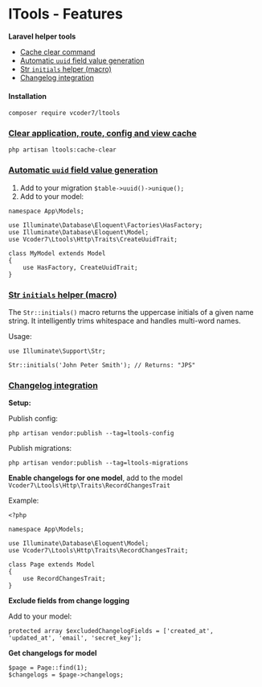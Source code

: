 # lTools - Features
**Laravel helper tools**

- [Cache clear command](#cache_clear_command)
- [Automatic ``uuid`` field value generation](#automatic_uuid_value_generation)
- [Str ``initials`` helper (macro)](#str_class_macros)
- [Changelog integration](#changelog_integration)

#### Installation
```
composer require vcoder7/ltools
```

### [Clear application, route, config and view cache](#cache_clear_command)
```
php artisan ltools:cache-clear
```

### [Automatic ``uuid`` field value generation](#automatic_uuid_value_generation)

1. Add to your migration ```$table->uuid()->unique();```
2. Add to your model:

```
namespace App\Models;

use Illuminate\Database\Eloquent\Factories\HasFactory;
use Illuminate\Database\Eloquent\Model;
use Vcoder7\Ltools\Http\Traits\CreateUuidTrait;

class MyModel extends Model
{
    use HasFactory, CreateUuidTrait;
}
```
### [Str ``initials`` helper (macro)](#str_class_macros)
The `Str::initials()` macro returns the uppercase initials of a given name string. It intelligently trims whitespace and handles multi-word names.

Usage:
```
use Illuminate\Support\Str;

Str::initials('John Peter Smith'); // Returns: "JPS"
```

### [Changelog integration](#changelog_integration)
**Setup:**

Publish config:
```
php artisan vendor:publish --tag=ltools-config
```

Publish migrations:
```
php artisan vendor:publish --tag=ltools-migrations
```
**Enable changelogs for one model**, add to the model `Vcoder7\Ltools\Http\Traits\RecordChangesTrait`

Example:
```
<?php

namespace App\Models;

use Illuminate\Database\Eloquent\Model;
use Vcoder7\Ltools\Http\Traits\RecordChangesTrait;

class Page extends Model
{
    use RecordChangesTrait;
}
```

**Exclude fields from change logging**

Add to your model:
```
protected array $excludedChangelogFields = ['created_at', 'updated_at', 'email', 'secret_key'];
```

**Get changelogs for model**

```
$page = Page::find(1);
$changelogs = $page->changelogs;
```
